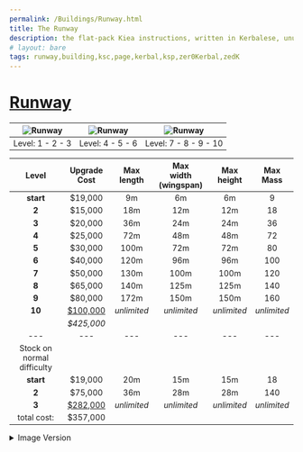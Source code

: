 ```yaml
---
permalink: /Buildings/Runway.html
title: The Runway
description: the flat-pack Kiea instructions, written in Kerbalese, unusally present
# layout: bare
tags: runway,building,ksc,page,kerbal,ksp,zer0Kerbal,zedK
---
```

<!-- Runway.md v1.1.1.0
Komplexity (KPLX)
created: 05 Nov 2019
updated: 14 Apr 2022
this file: CC BY-SA 4.0 by zer0Kerbal
 -->

# [Runway](https://wiki.kerbalspaceprogram.com/wiki/Runway)

| ![Runway](https://wiki.kerbalspaceprogram.com/images/thumb/c/c3/RunwayTier1.png/90px-RunwayTier1.png) | ![Runway](https://wiki.kerbalspaceprogram.com/images/thumb/2/24/RunwayTier2.png/120px-RunwayTier2.png) | ![Runway](https://wiki.kerbalspaceprogram.com/images/thumb/6/60/Runway.jpg/120px-Runway.jpg) |
| ----------------------------------------------------------------------------------------------------- | ------------------------------------------------------------------------------------------------------ | -------------------------------------------------------------------------------------------- |
| Level: 1 - 2 - 3                                                                                      | Level: 4 - 5 - 6                                                                                       | Level: 7 - 8 - 9 - 10                                                                        |

|         **Level**          | **Upgrade Cost** | **Max<br/>length** | **Max<br/>width (wingspan)** | **Max<br/>height** | **Max Mass** |
| :------------------------: | :--------------: | :----------------: | :--------------------------: | :----------------: | :----------: |
|         **start**          |     $19,000      |         9m         |              6m              |         6m         |      9       |
|           **2**            |     $15,000      |        18m         |             12m              |        12m         |      18      |
|           **3**            |     $20,000      |        36m         |             24m              |        24m         |      36      |
|           **4**            |     $25,000      |        72m         |             48m              |        48m         |      72      |
|           **5**            |     $30,000      |        100m        |             72m              |        72m         |      80      |
|           **6**            |     $40,000      |        120m        |             96m              |        96m         |     100      |
|           **7**            |     $50,000      |        130m        |             100m             |        100m        |     120      |
|           **8**            |     $65,000      |        140m        |             125m             |        125m        |     140      |
|           **9**            |     $80,000      |        172m        |             150m             |        150m        |     160      |
|           **10**           | <u>$100,000</u>  |    *unlimited*     |         *unlimited*          |    *unlimited*     | *unlimited*  |
|                            |    *$425,000*    |                    |                              |                    |              |
|            ---             |       ---        |        ---         |             ---              |        ---         |     ---      |
| Stock on normal difficulty |
|         **start**          |     $19,000      |        20m         |             15m              |        15m         |      18      |
|           **2**            |     $75,000      |        36m         |             28m              |        28m         |     140      |
|           **3**            | <u>$282,000</u>  |    *unlimited*     |         *unlimited*          |    *unlimited*     | *unlimited*  |
|        total cost:         |     $357,000     |                    |                              |                    |              |

<details>
  <summary> Image Version</summary>
  <p> <a href="https://github.com/zer0Kerbal/Komplexity/blob/master/img/Runway.png" target="_blank"><img src="https://github.com/zer0Kerbal/Komplexity/blob/master/img/Runway.png" alt="Runway"/></a></p>
</details>

